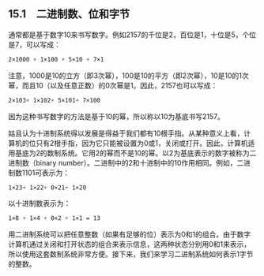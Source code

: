 ## 15.1　二进制数、位和字节

通常都是基于数字10来书写数字。例如2157的千位是2，百位是1，十位是5，个位是7，可以写成：

```css
2×1000 + 1×100 + 5×10 + 7×1
```

注意，1000是10的立方（即3次幂），100是10的平方（即2次幂），10是10的1次幂，而且10（以及任意正数）的0次幂是1。因此，2157也可以写成：

```css
2×103+ 1×102+ 5×101+ 7×100

```

因为这种书写数字的方法是基于10的幂，所以称以10为基底书写2157。

姑且认为十进制系统得以发展是得益于我们都有10根手指。从某种意义上看，计算机的位只有2根手指，因为它只能被设置为0或1，关闭或打开。因此，计算机适用基底为2的数制系统。它用2的幂而不是10的幂。以2为基底表示的数字被称为二进制数（binary number）。二进制中的2和十进制中的10作用相同。例如，二进制数1101可表示为：

```css
1×23+ 1×22+ 0×21+ 1×20

```

以十进制数表示为：

```css
1×8 + 1×4 + 0×2 + 1×1 = 13
```

用二进制系统可以把任意整数（如果有足够的位）表示为0和1的组合。由于数字计算机通过关闭和打开状态的组合来表示信息，这两种状态分别用0和1来表示，所以使用这套数制系统非常方便。接下来，我们来学习二进制系统如何表示1字节的整数。

